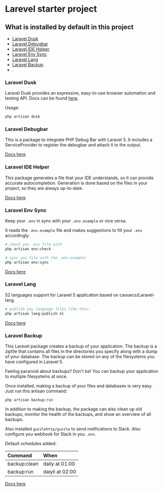 # Larevel starter project

## What is installed by default in this project

- [Laravel Dusk](#laravel-dusk)
- [Laravel Debugbar](#laravel-debugbar)
- [Laravel IDE Helper](#laravel-ide-helper)
- [Laravel Env Sync](#laravel-env-sync)
- [Laravel Lang](#laravel-lang)
- [Laravel Backup](#laravel-backup)
- .

<a name="laravel-dusk"></a>
### Laravel Dusk

Laravel Dusk provides an expressive, easy-to-use browser automation and testing API. Docs can be found [here](https://laravel.com/docs/master/dusk).

Usage:

```bash
php artisan dusk
```

<a name="laravel-debugger"></a>
### Laravel Debugbar

This is a package to integrate PHP Debug Bar with Laravel 5. It includes a ServiceProvider to register the debugbar and attach it to the output.

[Docs here](https://github.com/barryvdh/laravel-debugbar)

<a name="laravel-ide-helper"></a>
### Laravel IDE Helper

This package generates a file that your IDE understands, so it can provide accurate autocompletion. Generation is done based on the files in your project, so they are always up-to-date.

[Docs here](https://github.com/barryvdh/laravel-ide-helper)

<a name="laravel-env-sync"></a>
### Laravel Env Sync

Keep your `.env` in sync with your `.env.example` or vice versa.

It reads the `.env.example` file and makes suggestions to fill your `.env` accordingly.

```bash
# check you .env file with
php artisan env:check

# sync you file with the .env.example
php artisan env:sync
```

[Docs here](https://github.com/JulienTant/Laravel-Env-Sync)

<a name="laravel-lang"></a>
### Laravel Lang

52 languages support for Laravel 5 application based on caouecs/Laravel-lang.

```bash
# publish you language files like this:
php artisan lang:publish nl
```

[Docs here](https://github.com/overtrue/laravel-lang)

<a name="laravel-backup"></a>
### Laravel Backup

This Laravel package creates a backup of your application. The backup is a zipfile that contains all files in the directories you specify along with a dump of your database. The backup can be stored on any of the filesystems you have configured in Laravel 5.

Feeling paranoid about backups? Don't be! You can backup your application to multiple filesystems at once.

Once installed, making a backup of your files and databases is very easy. Just run this artisan command:

	php artisan backup:run

In addition to making the backup, the package can also clean up old backups, monitor the health of the backups, and show an overview of all backups.

Also installed `guzzlehttp/guzzle` to send notifications to Slack. Also configure you webhook for Slack in you `.env`.

Default schedules added:

| Command | When |
| :--- | :--- |
| backup:clean | daily at 01:00 |
| backup:run | daiyli at 02:00 |

[Docs here](https://docs.spatie.be/laravel-backup/v4/introduction)